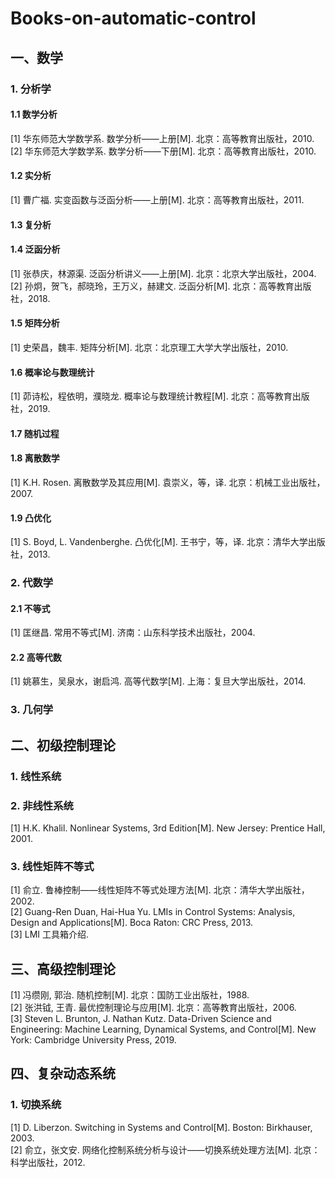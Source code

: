 # Books-on-automatic-control

## 一、数学
### 1. 分析学
#### 1.1 数学分析
[1] 华东师范大学数学系. 数学分析——上册[M]. 北京：高等教育出版社，2010.  
[2] 华东师范大学数学系. 数学分析——下册[M]. 北京：高等教育出版社，2010.
#### 1.2 实分析
[1] 曹广福. 实变函数与泛函分析——上册[M]. 北京：高等教育出版社，2011.
#### 1.3 复分析
#### 1.4 泛函分析
[1] 张恭庆，林源渠. 泛函分析讲义——上册[M]. 北京：北京大学出版社，2004.  
[2] 孙炯，贺飞，郝晓玲，王万义，赫建文. 泛函分析[M]. 北京：高等教育出版社，2018.
#### 1.5 矩阵分析
[1] 史荣昌，魏丰. 矩阵分析[M]. 北京：北京理工大学大学出版社，2010.
#### 1.6 概率论与数理统计
[1] 茆诗松，程依明，濮晓龙. 概率论与数理统计教程[M]. 北京：高等教育出版社，2019.
#### 1.7 随机过程
#### 1.8 离散数学
[1] K.H. Rosen. 离散数学及其应用[M]. 袁崇义，等，译. 北京：机械工业出版社，2007.
#### 1.9 凸优化
[1] S. Boyd, L. Vandenberghe. 凸优化[M]. 王书宁，等，译. 北京：清华大学出版社，2013.
### 2. 代数学
#### 2.1 不等式
[1] 匡继昌. 常用不等式[M]. 济南：山东科学技术出版社，2004.
#### 2.2 高等代数
[1] 姚慕生，吴泉水，谢启鸿. 高等代数学[M]. 上海：复旦大学出版社，2014.

### 3. 几何学

## 二、初级控制理论
### 1. 线性系统

### 2. 非线性系统
[1] H.K. Khalil. Nonlinear Systems, 3rd Edition[M]. New Jersey: Prentice Hall, 2001.
### 3. 线性矩阵不等式
[1] 俞立. 鲁棒控制——线性矩阵不等式处理方法[M]. 北京：清华大学出版社，2002.  
[2] Guang-Ren Duan, Hai-Hua Yu. LMIs in Control Systems: Analysis, Design and Applications[M]. Boca Raton: CRC Press, 2013.   
[3] LMI 工具箱介绍.
## 三、高级控制理论
[1] 冯缵刚, 郭治. 随机控制[M]. 北京：国防工业出版社，1988.  
[2] 张洪钺, 王青. 最优控制理论与应用[M]. 北京：高等教育出版社，2006.  
[3] Steven L. Brunton, J. Nathan Kutz. Data-Driven Science and Engineering: Machine Learning, Dynamical Systems, and Control[M]. New York: Cambridge University Press, 2019.

## 四、复杂动态系统
### 1. 切换系统
[1] D. Liberzon. Switching in Systems and Control[M]. Boston: Birkhauser, 2003.    
[2] 俞立，张文安. 网络化控制系统分析与设计——切换系统处理方法[M]. 北京：科学出版社，2012.

